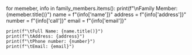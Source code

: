 for memeber, info in family_members.items():
    print(f"\nFamily Member: {memeber.title()}")
    name = f"{info['name']}"
    address = f"{info['address']}"
    number = f"{info['call']}"
    email = f"{info['email']}"

    print(f"\tFull Name: {name.title()}")
    print(f"\tAddress: {address}")
    print(f"\tPhone number: {number}")
    print(f"\tEmail: {email}")
